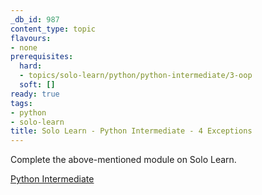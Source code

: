 ```yaml
---
_db_id: 987
content_type: topic
flavours:
- none
prerequisites:
  hard:
  - topics/solo-learn/python/python-intermediate/3-oop
  soft: []
ready: true
tags:
- python
- solo-learn
title: Solo Learn - Python Intermediate - 4 Exceptions
---
```


Complete the above-mentioned module on Solo Learn.

[Python Intermediate](https://www.sololearn.com/learn/courses/python-intermediate)